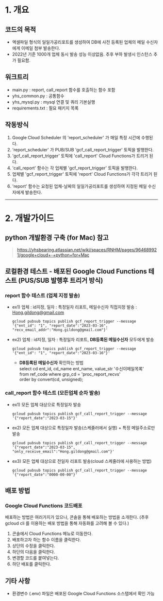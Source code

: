 # 1. 개요 

## 코드의 목적
 - 엑셀파일 형식의 일일가공리포트를 생성하여 DB에 사전 등록된 업체의 메일 수신자에게 이메일 첨부 발송한다.
 - 2022년 기준 1000개 업체 동시 발송 성능 이상없음. 추후 부하 발생시 인스턴스 추가 필요함.

## 워크트리 
 - main.py : report, call_report 함수를 호출하는 함수 포함
 - yhs_common.py : 공통함수
 - yhs_mysql.py : mysql 연결 및 쿼리 기본실행
 - requirements.txt : 필요 패키지 목록

## 작동방식
   1. Google Cloud Scheduler 의 'report_scheduler' 가 매일 특정 시간에 수행된다. 
   2. 'report_scheduler' 가 PUB/SUB 'gcf_call_report_trigger' 토픽을 발행한다.    
   3. 'gcf_call_report_trigger' 토픽에 'call_report' Cloud Functions가 트리거 된다.
   4. 'call_report' 함수는 각 업체별 'gcf_report_trigger' 토픽을 발행한다. 
   5. 업체별 'gcf_report_trigger' 토픽에 'report' Cloud Functions가 각각 트리거 된다.
   6. 'report' 함수는 요청된 업체-날짜의 일일가공리포트를 생성하여 지정된 메일 수신자에게 발송한다.
---

# 2. 개발가이드

## python 개발환경 구축 (for Mac) 참고
> https://yhsbearing.atlassian.net/wiki/spaces/RNHM/pages/964689921/google+cloud+-+python+for+Mac

## 로컬환경 테스트 - 배포된 Google Cloud Functions 테스트 (PUS/SUB 발행후 트리거 방식)

### report 함수 테스트 (업체 지정 발송)
 - ex1) 업체 : id지정, 일자 : 특정일자 리포트, 메일수신자 직접지정 발송 : Hong.gildong@gmail.com    
    ``` 
    gcloud pubsub topics publish gcf_report_trigger --message '{"ent_id": "1", "report_date":"2023-03-16", "recv_email_addr":"Hong.gildong@gmail.com"}'
    ```  
 - ex2) 업체 : id지정, 일자 : 특정일자 리포트, **DB등록된 메일수신자** 모두에게 발송
    ```
    gcloud pubsub topics publish gcf_report_trigger --message '{"ent_id": "1", "report_date":"2023-03-16"}'
    ```
   - **DB등록된 메일수신자** 확인하는 방법  
     select cd ent_id, cd_name ent_name, value_str '수신이메일목록'  
       from ref_code where grp_cd = 'proc_report_recvs'  
      order by convert(cd, unsigned);   
     
### call_report 함수 테스트 (모든업체 순차 발송)
 - ex1) 모든 업체 대상으로 특정일자 발송
    ```        
    gcloud pubsub topics publish gcf_call_report_trigger --message '{"report_date":"2023-03-15"}'
    ```    
 - ex2) 모든 업체 대상으로 특정일자 발송(스케줄러에서 실행) + 특정 메일주소로만 발송
    ```
    gcloud pubsub topics publish gcf_call_report_trigger --message '{"report_date":"2023-03-15", "only_receive_email":"Hong.gildong@gmail.com"}'
    ```
 - ex3) 모든 업체 대상으로 전일자 리포트 발송(cloud 스케줄러에 사용하는 방법)
    ```
    gcloud pubsub topics publish gcf_call_report_trigger --message '{"report_date":"0000-00-00"}'
    ```

## 배포 방법

### Google Cloud Functions 코드배포 
배포하는 방법은 여러가지가 있으나, 콘솔을 통해 배포하는 방법을 소개한다. (추후 gcloud cli 를 이용하는 배포 방법을 통해 자동화를 고려해 볼 수 있다.)
1. 콘솔에서 Cloud Functions 메뉴로 이동한다.
2. 배포하고자 하는 함수 이름을 클릭한다.
3. 상단의 수정을 클릭한다.
4. 하단의 다음을 클릭한다.
5. 변경할 코드를 붙여넣는다.
6. 하단 배포를 클릭한다.

## 기타 사항 
- 환경변수 (.env) 파일은 배포된 Google Cloud Functions 소스탭에서 확인 가능
